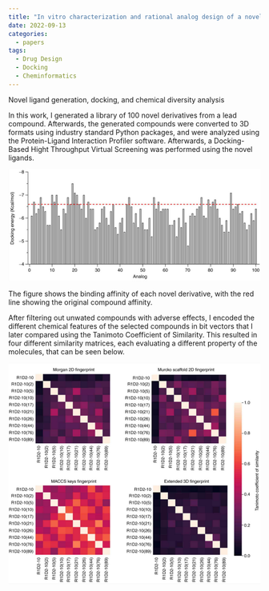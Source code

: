 ```yaml
---
title: "In vitro characterization and rational analog design of a novel inhibitor of telomerase assembly in MDA MB 231 breast cancer cell line"
date: 2022-09-13
categories:
  - papers
tags:
  - Drug Design
  - Docking
  - Cheminformatics
---
```


Novel ligand generation, docking, and chemical diversity analysis 

In this work, I generated a library of 100 novel derivatives from a lead compound.
Afterwards, the generated compounds were converted to 3D formats using industry standard 
Python packages, and were analyzed using the Protein-Ligand Interaction Profiler software.
Afterwards, a Docking-Based Hight Throughput Virtual Screening was performed using the novel ligands. 

![dysk-analog-docking](/assets/images/dysk-analogs-docking.png)

The figure shows the binding affinity of each novel derivative, with the red line 
showing the original compound affinity. 

After filtering out unwated compounds with adverse effects, I encoded the different chemical features
of the selected compounds in bit vectors that I later compared using the Tanimoto Coefficient of Similarity. 
This resulted in four different similarity matrices, each evaluating a different property of the molecules, that can be seen below.

![dysk-analogs-tanimoto](/assets/images/dysk-analogs-tanimoto.png)
